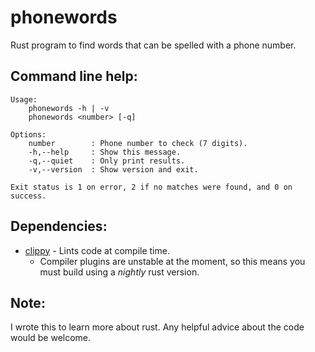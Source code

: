 phonewords
==========

Rust program to find words that can be spelled with a phone number.


Command line help:
------------------

```
Usage:
    phonewords -h | -v
    phonewords <number> [-q]

Options:
    number        : Phone number to check (7 digits).
    -h,--help     : Show this message.
    -q,--quiet    : Only print results.
    -v,--version  : Show version and exit.

Exit status is 1 on error, 2 if no matches were found, and 0 on success.
```

Dependencies:
-------------

- [clippy](https://github.com/Manishearth/rust-clippy) - Lints code at compile time.
    - Compiler plugins are unstable at the moment,
      so this means you must build using a *nightly* rust version.

Note:
-----

I wrote this to learn more about rust.
Any helpful advice about the code would be welcome.

